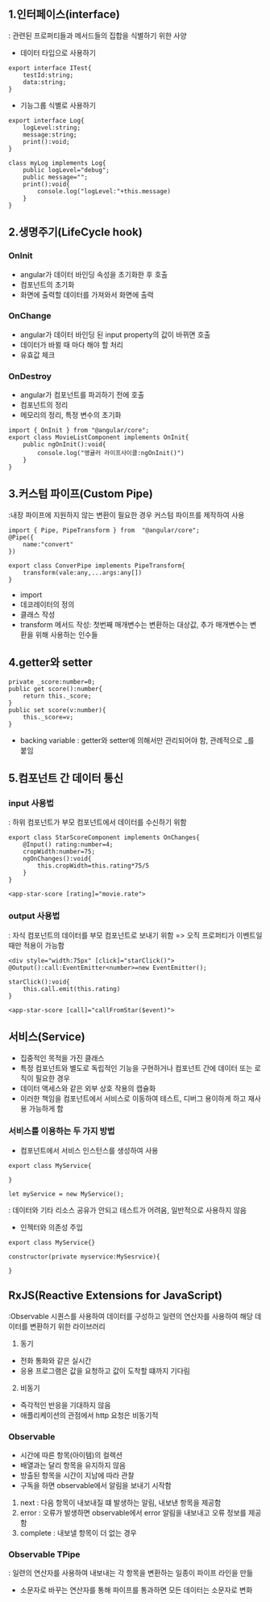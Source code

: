 ## 1.인터페이스(interface)
: 관련된 프로퍼티들과 메서드들의 집합을 식별하기 위한 사양
- 데이터 타입으로 사용하기
``` 
export interface ITest{
    testId:string;
    data:string;
}
```
- 기능그룹 식별로 사용하기
```
export interface Log{
    logLevel:string;
    message:string;
    print():void;
}

class myLog implements Log{
    public logLevel="debug";
    public message="";
    print():void{
        console.log("logLevel:"+this.message)
    }
}
``` 

## 2.생명주기(LifeCycle hook)
###  OnInit
- angular가 데이터 바인딩 속성을 초기화한 후 호출
- 컴포넌트의 초기화
- 화면에 출력할 데이터를 가져와서 화면에 출력
### OnChange
- angular가 데이터 바인딩 된 input property의 값이 바뀌면 호출
- 데이터가 바뀔 때 마다 해야 할 처리
- 유효값 체크
### OnDestroy
- angular가 컴포넌트를 파괴하기 전에 호출
- 컴포넌트의 정리
- 메모리의 정리, 특정 변수의 초기화
```
import { OnInit } from "@angular/core";
export class MovieListComponent implements OnInit{
    public ngOnInit():void{
        console.log("앵귤러 라이프사이클:ngOnInit()")
    }
}
```
## 3.커스텀 파이프(Custom Pipe)
:내장 파이프에 지원하지 않는 변환이 필요한 경우 커스텀 파이프를 제작하여 사용
```
import { Pipe, PipeTransform } from  "@angular/core";
@Pipe({
    name:"convert"
})

export class ConverPipe implements PipeTransform{
    transform(vale:any,...args:any[])
}
```
- import
- 데코레이터의 정의
- 클래스 작성
- transform 메서드 작성: 첫번째 매개변수는 변환하는 대상값, 추가 매개변수는 변환을 위해 사용하는 인수들

## 4.getter와 setter

```
private _score:number=0;
public get score():number{
    return this._score;
}
public set score(v:number){
    this._score=v;
}
```
- backing variable : getter와 setter에 의해서만 관리되어야 함, 관례적으로 _를 붙임

## 5.컴포넌트 간 데이터 통신
### input 사용법
: 하위 컴포넌트가 부모 컴포넌트에서 데이터를 수신하기 위함
```
export class StarScoreComponent implements OnChanges{
    @Input() rating:number=4;
    cropWidth:number=75;
    ngOnChanges():void{
        this.cropWidth=this.rating*75/5
    }
}

<app-star-score [rating]="movie.rate">
```
### output 사용법
: 자식 컴포넌트의 데이터를 부모 컴포넌트로 보내기 위함 => 오직 프로퍼티가 이벤트일때만 적용이 가능함
```
<div style="width:75px" [click]="starClick()">
@Output():call:EventEmitter<number>=new EventEmitter();

starClick():void{
    this.call.emit(this.rating)
}

<app-star-score [call]="callFromStar($event)">
```

## 서비스(Service)
- 집중적인 목적을 가진 클래스
- 특정 컴포넌트와 별도로 독립적인 기능을 구현하거나 컴포넌트 간에 데이터 또는 로직이 필요한 경우
- 데이터 액세스와 같은 외부 상호 작용의 캡슐화
- 이러한 책임을 컴포넌트에서 서비스로 이동하여 테스트, 디버그 용이하게 하고 재사용 가능하게 함

### 서비스를 이용하는 두 가지 방법
- 컴포넌트에서 서비스 인스턴스를 생성하여 사용
```
export class MyService{

}

let myService = new MyService();
```
: 데이터와 기타 리소스 공유가 안되고 테스트가 어려움, 일반적으로 사용하지 않음

- 인젝터와 의존성 주입
```
export class MyService{}

constructor(private myservice:MySesrvice){

}
```
## RxJS(Reactive Extensions for JavaScript)
:Observable 시퀀스를 사용하여 데이터를 구성하고 일련의 연산자를 사용하여 해당 데이터를 변환하기 위한 라이브러리

1. 동기
- 전화 통화와 같은 실시간
- 응용 프로그램은 값을 요청하고 값이 도착할 떄까지 기다림

2. 비동기
- 즉각적인 반응을 기대하지 않음
- 애플리케이션의 관점에서 http 요청은 비동기적

### Observable
- 시간에 따른 항목(아이템)의 컬렉션
- 배열과는 달리 항목을 유지하지 않음
- 방출된 항목을 시간이 지남에 따라 관찰
- 구독을 하면 observable에서 알림을 보내기 시작함
1. next : 다음 항목이 내보내질 떄 발생하는 알림, 내보낸 항목을 제공함
2. error : 오류가 발생하면 observable에서 error 알림을 내보내고 오류 정보를 제공함
3. complete : 내보낼 항목이 더 없는 경우

### Observable TPipe
: 일련의 연산자를 사용하여 내보내는 각 항목을 변환하는 일종이 파이프 라인을 만듦
- 소문자로 바꾸는 연산자를 통해 파이프를 통과하면 모든 데이터는 소문자로 변화